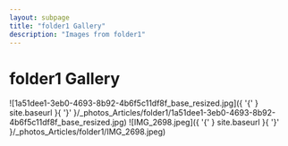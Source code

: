 ```yaml
---
layout: subpage
title: "folder1 Gallery"
description: "Images from folder1"
---
```


# folder1 Gallery

![1a51dee1-3eb0-4693-8b92-4b6f5c11df8f_base_resized.jpg]({ '{' } site.baseurl }{ '}' }/_photos_Articles/folder1/1a51dee1-3eb0-4693-8b92-4b6f5c11df8f_base_resized.jpg)
![IMG_2698.jpeg]({ '{' } site.baseurl }{ '}' }/_photos_Articles/folder1/IMG_2698.jpeg)

